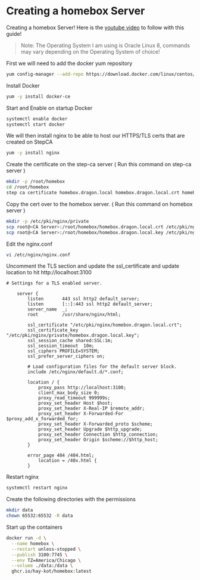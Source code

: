 # Creating a homebox Server
Creating a homebox Server! Here is the [youtube video](https://www.youtube.com/watch?v=Qhmv5h3j5H4&list=PLhkW8M2MBf-H33LeTrVMc0LwN3EuOqGQV&index=87&pp=gAQBiAQB) to follow with this guide!

> Note: The Operating System I am using is Oracle Linux 8, commands may vary depending on the Operating System of choice!


First we will need to add the docker yum repository
```sh
yum config-manager --add-repo https://download.docker.com/linux/centos/docker-ce.repo
```

Install Docker 
```sh
yum -y install docker-ce
```

Start and Enable on startup Docker 
```sh
systemctl enable docker 
systemctl start docker 
```

We will then install nginx to be able to host our HTTPS/TLS certs that are created on StepCA 
```sh
yum -y install nginx
```

Create the certificate on the step-ca server ( Run this command on step-ca server )
```sh
mkdir -p /root/homebox
cd /root/homebox 
step ca certificate homebox.dragon.local homebox.dragon.local.crt homebox.dragon.local.key
```

Copy the cert over to the homebox server. ( Run this command on homebox server )
```sh
mkdir -p /etc/pki/nginx/private
scp root@<CA Server>:/root/homebox/homebox.dragon.local.crt /etc/pki/nginx/homebox.dragon.local.crt
scp root@<CA Server>:/root/homebox/homebox.dragon.local.key /etc/pki/nginx/private/homebox.asgard.local.key
```

Edit the nginx.conf 
```sh
vi /etc/nginx/nginx.conf
```

Uncomment the TLS section and update the ssl_certificate and update location to hit http://localhost:3100
```
# Settings for a TLS enabled server.

    server {
        listen       443 ssl http2 default_server;
        listen       [::]:443 ssl http2 default_server;
        server_name  _;
        root         /usr/share/nginx/html;

        ssl_certificate "/etc/pki/nginx/homebox.dragon.local.crt";
        ssl_certificate_key "/etc/pki/nginx/private/homebox.dragon.local.key";
        ssl_session_cache shared:SSL:1m;
        ssl_session_timeout  10m;
        ssl_ciphers PROFILE=SYSTEM;
        ssl_prefer_server_ciphers on;

        # Load configuration files for the default server block.
        include /etc/nginx/default.d/*.conf;

        location / {
            proxy_pass http://localhost:3100;
            client_max_body_size 0;
            proxy_read_timeout 999999s;
            proxy_set_header Host $host;
            proxy_set_header X-Real-IP $remote_addr;
            proxy_set_header X-Forwarded-For $proxy_add_x_forwarded_for;
            proxy_set_header X-Forwarded_proto $scheme;
            proxy_set_header Upgrade $http_upgrade;
            proxy_set_header Connection $http_connection;
            proxy_set_header Origin $scheme://$http_host;
        }

        error_page 404 /404.html;
            location = /40x.html {
        }

```

Restart nginx 
```sh
systemctl restart nginx
```

Create the following directories with the permissions
```sh
mkdir data
chown 65532:65532 -R data
```

Start up the containers
```sh
docker run -d \
  --name homebox \
  --restart unless-stopped \
  --publish 3100:7745 \
  --env TZ=America/Chicago \
  --volume ./data:/data \
  ghcr.io/hay-kot/homebox:latest
```